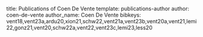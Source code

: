 title: Publications of Coen De Vente
template: publications-author
author: coen-de-vente
author_name: Coen De Vente
bibkeys: vent18,vent23a,ardu20,xion21,schw22,vent21a,vent23b,vent20a,vent21,lemi22,gonz21,vent20,schw22a,vent22,vent23c,lemi23,less20